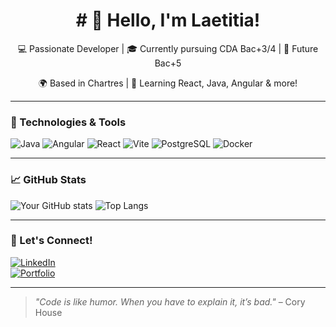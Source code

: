 <h1 align="center"># 👋 Hello, I'm Laetitia!</h1>

<p align="center">💻 Passionate Developer | 🎓 Currently pursuing CDA Bac+3/4 | 🚀 Future Bac+5  </p>
<p align="center">🌍 Based in Chartres | 🌱 Learning React, Java, Angular & more! </p>

---

### 🚀 Technologies & Tools

![Java](https://img.shields.io/badge/Java-ED8B00?style=for-the-badge&logo=java&logoColor=white)
![Angular](https://img.shields.io/badge/Angular-DD0031?style=for-the-badge&logo=angular&logoColor=white)
![React](https://img.shields.io/badge/React-20232A?style=for-the-badge&logo=react&logoColor=61DAFB)
![Vite](https://img.shields.io/badge/Vite-646CFF?style=for-the-badge&logo=vite&logoColor=white)
![PostgreSQL](https://img.shields.io/badge/PostgreSQL-316192?style=for-the-badge&logo=postgresql&logoColor=white)
![Docker](https://img.shields.io/badge/Docker-2496ED?style=for-the-badge&logo=docker&logoColor=white)

---

### 📈 GitHub Stats

![Your GitHub stats](https://github-readme-stats.vercel.app/api?username=laetitia-piat&show_icons=true&theme=radical)
![Top Langs](https://github-readme-stats.vercel.app/api/top-langs/?username=laetitia-piat&layout=compact&theme=radical)

---

### 🔗 Let's Connect!

[![LinkedIn](https://img.shields.io/badge/LinkedIn-0077B5?style=for-the-badge&logo=linkedin&logoColor=white)](https://linkedin.com/in/laetitia-piat)  
[![Portfolio](https://img.shields.io/badge/Portfolio-000?style=for-the-badge&logo=ko-fi&logoColor=white)](https://laetitia-piat.fr)

---

> *"Code is like humor. When you have to explain it, it’s bad."* – Cory House

